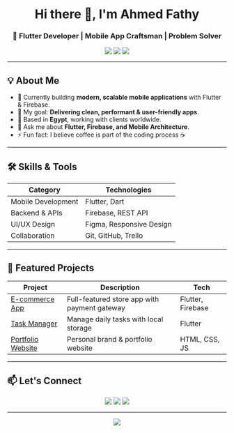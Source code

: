 <h1 align="center">Hi there 👋, I'm Ahmed Fathy</h1>
<h3 align="center">🚀 Flutter Developer | Mobile App Craftsman | Problem Solver</h3>

<p align="center">
  <img src="https://img.shields.io/badge/Flutter-Expert-blue?logo=flutter&logoColor=white" />
  <img src="https://img.shields.io/badge/Dart-Pro-blue?logo=dart&logoColor=white" />
  <img src="https://img.shields.io/badge/Firebase-Cloud-orange?logo=firebase&logoColor=white" />
</p>

---

## 💡 About Me
- 🔭 Currently building **modern, scalable mobile applications** with Flutter & Firebase.
- 🎯 My goal: **Delivering clean, performant & user-friendly apps**.
- 📍 Based in **Egypt**, working with clients worldwide.
- 💬 Ask me about **Flutter, Firebase, and Mobile Architecture**.
- ⚡ Fun fact: I believe coffee is part of the coding process ☕

---

## 🛠 Skills & Tools
| **Category**        | **Technologies** |
|---------------------|------------------|
| Mobile Development  | Flutter, Dart |
| Backend & APIs      | Firebase, REST API |
| UI/UX Design        | Figma, Responsive Design |
| Collaboration       | Git, GitHub, Trello |

---

## 🚀 Featured Projects
| Project | Description | Tech |
|---------|-------------|------|
| [E-commerce App](https://github.com/AMFathyDev/ecommerce-app) | Full-featured store app with payment gateway | Flutter, Firebase |
| [Task Manager](https://github.com/AMFathyDev/task-manager) | Manage daily tasks with local storage | Flutter |
| [Portfolio Website](https://yourwebsite.com) | Personal brand & portfolio website | HTML, CSS, JS |

---

## 📫 Let's Connect
<p align="center">
  <a href="https://www.linkedin.com/in/ahmedfathy"><img src="https://img.shields.io/badge/LinkedIn-Connect-blue?logo=linkedin&logoColor=white" /></a>
  <a href="mailto:ahmed@example.com"><img src="https://img.shields.io/badge/Email-Contact-red?logo=gmail&logoColor=white" /></a>
  <a href="https://twitter.com/yourhandle"><img src="https://img.shields.io/badge/Twitter-Follow-blue?logo=twitter&logoColor=white" /></a>
</p>

---

<p align="center">
  <img src="https://komarev.com/ghpvc/?username=AMFathyDev&label=Profile%20Views&color=0e75b6&style=flat" />
</p>
